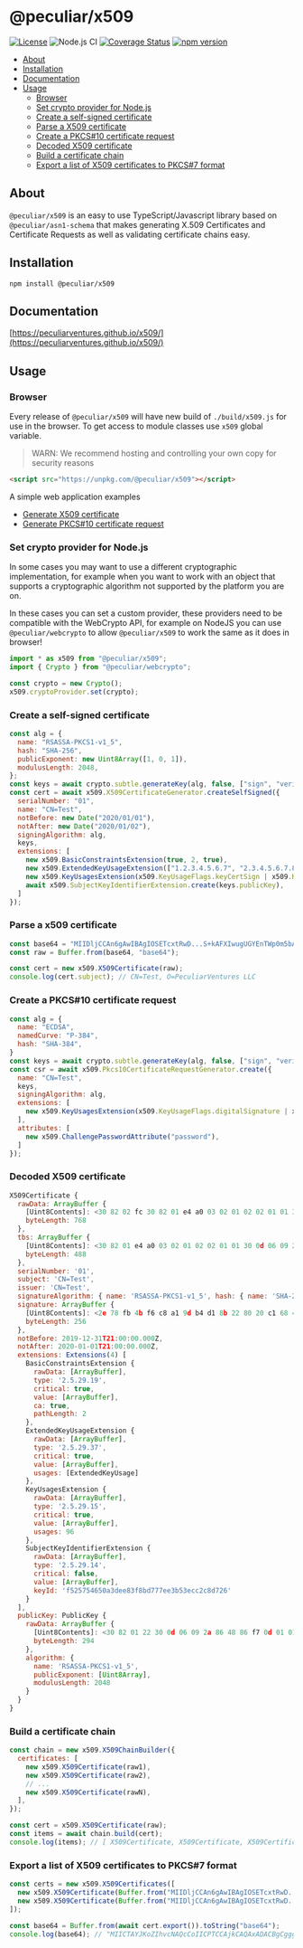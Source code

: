 # @peculiar/x509

[![License](https://img.shields.io/badge/license-MIT-green.svg?style=flat)](https://raw.githubusercontent.com/PeculiarVentures/webcrypto/master/LICENSE.md)
![Node.js CI](https://github.com/PeculiarVentures/x509/workflows/Node.js%20CI/badge.svg)
[![Coverage Status](https://coveralls.io/repos/github/PeculiarVentures/x509/badge.svg?branch=master)](https://coveralls.io/github/PeculiarVentures/x509?branch=master)
[![npm version](https://badge.fury.io/js/%40peculiar%2Fx509.svg)](https://badge.fury.io/js/%40peculiar%2Fx509)

- [About](#about)
- [Installation](#installation)
- [Documentation](#documentation)
- [Usage](#usage)
  - [Browser](#browser)
  - [Set crypto provider for Node.js](#set-crypto-provider-for-nodejs)
  - [Create a self-signed certificate](#create-a-self-signed-certificate)
  - [Parse a X509 certificate](#parse-a-x509-certificate)
  - [Create a PKCS#10 certificate request](#create-a-pkcs10-certificate-request)
  - [Decoded X509 certificate](#decoded-x509-certificate)
  - [Build a certificate chain](#build-a-certificate-chain)
  - [Export a list of X509 certificates to PKCS#7 format](#export-a-list-of-x509-certificates-to-pkcs7-format)

## About

`@peculiar/x509` is an easy to use TypeScript/Javascript library based on `@peculiar/asn1-schema` that makes generating X.509 Certificates and Certificate Requests as well as validating certificate chains easy.

## Installation

```
npm install @peculiar/x509
```

## Documentation

[https://peculiarventures.github.io/x509/](https://peculiarventures.github.io/x509/)

## Usage

### Browser

Every release of `@peculiar/x509` will have new build of `./build/x509.js` for use in the browser. To get access to module classes use `x509` global variable.

> WARN: We recommend hosting and controlling your own copy for security reasons

```html
<script src="https://unpkg.com/@peculiar/x509"></script>
```

A simple web application examples
  - [Generate X509 certificate](https://codesandbox.io/s/generate-cert-fjwfh)
  - [Generate PKCS#10 certificate request](https://codesandbox.io/s/generate-csr-0qhed)

### Set crypto provider for Node.js

In some cases you may want to use a different cryptographic implementation, for example when you want to work with an object that supports a cryptographic algorithm not supported by the platform you are on.

In these cases you can set a custom provider, these providers need to be compatible with the WebCrypto API, for example on NodeJS you can use `@peculiar/webcrypto` to allow `@peculiar/x509` to work the same as it does in browser!

```js
import * as x509 from "@peculiar/x509";
import { Crypto } from "@peculiar/webcrypto";

const crypto = new Crypto();
x509.cryptoProvider.set(crypto);
```

### Create a self-signed certificate
```js
const alg = {
  name: "RSASSA-PKCS1-v1_5",
  hash: "SHA-256",
  publicExponent: new Uint8Array([1, 0, 1]),
  modulusLength: 2048,
};
const keys = await crypto.subtle.generateKey(alg, false, ["sign", "verify"]);
const cert = await x509.X509CertificateGenerator.createSelfSigned({
  serialNumber: "01",
  name: "CN=Test",
  notBefore: new Date("2020/01/01"),
  notAfter: new Date("2020/01/02"),
  signingAlgorithm: alg,
  keys,
  extensions: [
    new x509.BasicConstraintsExtension(true, 2, true),
    new x509.ExtendedKeyUsageExtension(["1.2.3.4.5.6.7", "2.3.4.5.6.7.8"], true),
    new x509.KeyUsagesExtension(x509.KeyUsageFlags.keyCertSign | x509.KeyUsageFlags.cRLSign, true),
    await x509.SubjectKeyIdentifierExtension.create(keys.publicKey),
  ]
});
```

### Parse a x509 certificate
```js
const base64 = "MIIDljCCAn6gAwIBAgIOSETcxtRwD...S+kAFXIwugUGYEnTWp0m5bAn5NlD314IEOg4mnS8Q==";
const raw = Buffer.from(base64, "base64");

const cert = new x509.X509Certificate(raw);
console.log(cert.subject); // CN=Test, O=PeculiarVentures LLC
```

### Create a PKCS#10 certificate request
```js
const alg = {
  name: "ECDSA",
  namedCurve: "P-384",
  hash: "SHA-384",
}
const keys = await crypto.subtle.generateKey(alg, false, ["sign", "verify"]);
const csr = await x509.Pkcs10CertificateRequestGenerator.create({
  name: "CN=Test",
  keys,
  signingAlgorithm: alg,
  extensions: [
    new x509.KeyUsagesExtension(x509.KeyUsageFlags.digitalSignature | x509.KeyUsageFlags.keyEncipherment),
  ],
  attributes: [
    new x509.ChallengePasswordAttribute("password"),
  ]
});
```

### Decoded X509 certificate
```js
X509Certificate {
  rawData: ArrayBuffer {
    [Uint8Contents]: <30 82 02 fc 30 82 01 e4 a0 03 02 01 02 02 01 01 30 0d 06 09 2a 86 48 86 f7 0d 01 01 0b 05 00 30 0f 31 0d 30 0b 06 03 55 04 03 13 04 54 65 73 74 30 1e 17 0d 31 39 31 32 33 31 32 31 30 30 30 30 5a 17 0d 32 30 30 31 30 31 32 31 30 30 30 30 5a 30 0f 31 0d 30 0b 06 03 55 04 03 13 04 54 65 73 74 30 82 01 ... 668 more bytes>,
    byteLength: 768
  },
  tbs: ArrayBuffer {
    [Uint8Contents]: <30 82 01 e4 a0 03 02 01 02 02 01 01 30 0d 06 09 2a 86 48 86 f7 0d 01 01 0b 05 00 30 0f 31 0d 30 0b 06 03 55 04 03 13 04 54 65 73 74 30 1e 17 0d 31 39 31 32 33 31 32 31 30 30 30 30 5a 17 0d 32 30 30 31 30 31 32 31 30 30 30 30 5a 30 0f 31 0d 30 0b 06 03 55 04 03 13 04 54 65 73 74 30 82 01 22 30 0d 06 ... 388 more bytes>,
    byteLength: 488
  },
  serialNumber: '01',
  subject: 'CN=Test',
  issuer: 'CN=Test',
  signatureAlgorithm: { name: 'RSASSA-PKCS1-v1_5', hash: { name: 'SHA-256' } },
  signature: ArrayBuffer {
    [Uint8Contents]: <2e 78 fb 4b f6 c8 a1 9d b4 d1 8b 22 80 20 c1 68 46 39 a6 11 d1 a9 7a 13 03 8d 1e 0e 5e 87 b5 33 2a ba 44 1b 96 6d 91 e7 fd c0 ce b7 93 fe e4 df d3 d0 57 7c 9a eb 7e 3e 8b ed c6 07 ad 80 df fd 8f f7 ce 26 07 db 0e 9f af e6 cb 70 02 2d 17 9f f5 c1 0d ef d6 cf 1d ec 78 a0 dd 5d 46 2a 60 08 71 74 2c 26 ... 156 more bytes>,
    byteLength: 256
  },
  notBefore: 2019-12-31T21:00:00.000Z,
  notAfter: 2020-01-01T21:00:00.000Z,
  extensions: Extensions(4) [
    BasicConstraintsExtension {
      rawData: [ArrayBuffer],
      type: '2.5.29.19',
      critical: true,
      value: [ArrayBuffer],
      ca: true,
      pathLength: 2
    },
    ExtendedKeyUsageExtension {
      rawData: [ArrayBuffer],
      type: '2.5.29.37',
      critical: true,
      value: [ArrayBuffer],
      usages: [ExtendedKeyUsage]
    },
    KeyUsagesExtension {
      rawData: [ArrayBuffer],
      type: '2.5.29.15',
      critical: true,
      value: [ArrayBuffer],
      usages: 96
    },
    SubjectKeyIdentifierExtension {
      rawData: [ArrayBuffer],
      type: '2.5.29.14',
      critical: false,
      value: [ArrayBuffer],
      keyId: 'f525754650a3dee83f8bd777ee3b53ecc2c8d726'
    }
  ],
  publicKey: PublicKey {
    rawData: ArrayBuffer {
      [Uint8Contents]: <30 82 01 22 30 0d 06 09 2a 86 48 86 f7 0d 01 01 01 05 00 03 82 01 0f 00 30 82 01 0a 02 82 01 01 00 b6 f4 f1 cf dd 26 a1 23 45 b6 6e 4e ec 3e 20 8a 3f 90 ec 84 46 49 87 a2 05 c5 eb da ac 84 37 eb a3 bf 46 b5 8e 82 75 25 8a 80 19 10 79 13 c0 13 6c 29 df 56 44 1c ec f8 7b 34 0a f2 13 41 b5 53 98 e1 f5 ... 194 more bytes>,
      byteLength: 294
    },
    algorithm: {
      name: 'RSASSA-PKCS1-v1_5',
      publicExponent: [Uint8Array],
      modulusLength: 2048
    }
  }
}
```

### Build a certificate chain
```js
const chain = new x509.X509ChainBuilder({
  certificates: [
    new x509.X509Certificate(raw1),
    new x509.X509Certificate(raw2),
    // ...
    new x509.X509Certificate(rawN),
  ],
});

const cert = x509.X509Certificate(raw);
const items = await chain.build(cert);
console.log(items); // [ X509Certificate, X509Certificate, X509Certificate ]
```

### Export a list of X509 certificates to PKCS#7 format
```js
const certs = new x509.X509Certificates([
  new x509.X509Certificate(Buffer.from("MIIDljCCAn6gAwIBAgIOSETcxtRwD...S+kAFXIwugUGYEnTWp0m5bAn5NlD314IEOg4mnS8Q==", "base64")),
  new x509.X509Certificate(Buffer.from("MIIDljCCAn6gAwIBAgIOSETcxtRwD...w8Y/o+hk3QzNBVa3ZUvzDhVAmamQflvw3lXMm/JG4U=", "base64")),
]);

const base64 = Buffer.from(await cert.export()).toString("base64");
console.log(base64); // "MIICTAYJKoZIhvcNAQcCoIICPTCCAjkCAQAxADACBgCgggIq...F7EZPNo3pjbfznpIilRMRrmwf5dkgCdSKDdE94xAA==");
```
